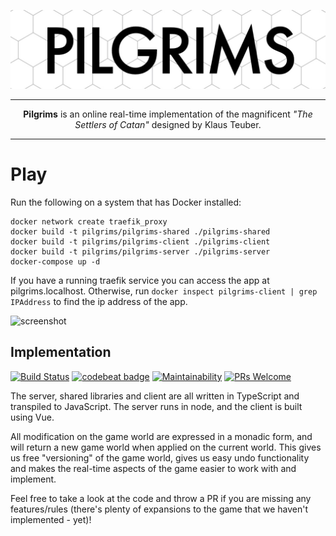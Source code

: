 ![header](doc/header-simple.jpg "Pilgrims")

***

<p align="center"><b>Pilgrims</b> is an online real-time implementation of the magnificent <i>"The Settlers of Catan"</i> designed by Klaus Teuber.</p>

***

# Play

Run the following on a system that has Docker installed:

    docker network create traefik_proxy
    docker build -t pilgrims/pilgrims-shared ./pilgrims-shared
    docker build -t pilgrims/pilgrims-client ./pilgrims-client
    docker build -t pilgrims/pilgrims-server ./pilgrims-server
    docker-compose up -d

If you have a running traefik service you can access the app at pilgrims.localhost.
Otherwise, run `docker inspect pilgrims-client | grep IPAddress` to find the ip address of the app.

![screenshot](doc/screenshot.png "Pilgrims")

## Implementation

[![Build Status](https://jenkins.anderswind.dk/buildStatus/icon?job=Pilgrims/master)](https://jenkins.anderswind.dk/job/Pilgrims/job/master/)
[![codebeat badge](https://codebeat.co/badges/9fe73beb-c48f-4772-8d45-ab88e2241782)](https://codebeat.co/projects/github-com-awia00-pilgrims-master)
[![Maintainability](https://api.codeclimate.com/v1/badges/e9e2a40371b22a5460ad/maintainability)](https://codeclimate.com/github/Awia00/Pilgrims/maintainability)
[![PRs Welcome](https://img.shields.io/badge/PRs-welcome-brightgreen.svg?style=flat)](http://makeapullrequest.com)

The server, shared libraries and client are all written in TypeScript and transpiled to JavaScript. The server runs in node, and the client is built using Vue.

All modification on the game world are expressed in a monadic form, and will return a new game world when applied on the current world.
This gives us free "versioning" of the game world, gives us easy undo functionality and makes the real-time aspects of the game easier to work with and implement.

Feel free to take a look at the code and throw a PR if you are missing any features/rules (there's plenty of expansions to the game that we haven't implemented - yet)!
